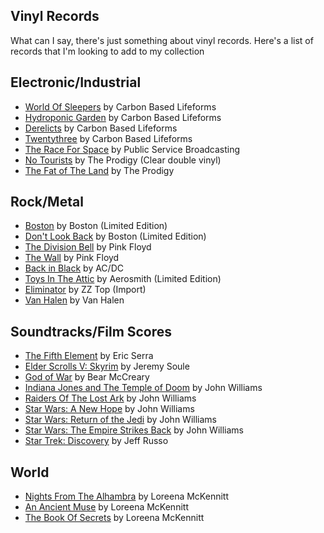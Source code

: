 ## Vinyl Records

What can I say, there's just something about vinyl records. Here's a list of records that I'm looking to add to my collection

## Electronic/Industrial

- [World Of Sleepers](https://amzn.to/2QCFQyq) by Carbon Based Lifeforms
- [Hydroponic Garden](https://amzn.to/2rlDUMx) by Carbon Based Lifeforms
- [Derelicts](https://amzn.to/2EgX6U6) by Carbon Based Lifeforms
- [Twentythree](https://amzn.to/2zK4yDx) by Carbon Based Lifeforms
- [The Race For Space](https://amzn.to/2SuxINK) by Public Service Broadcasting
- [No Tourists](https://theprodigy.tmstor.es/cart/product.php?id=38742&cur=USD) by The Prodigy (Clear double vinyl)
- [The Fat of The Land](https://theprodigy.tmstor.es/cart/product.php?id=24208&cur=USD) by The Prodigy

## Rock/Metal

- [Boston](https://amzn.to/2SzIdQ1) by Boston (Limited Edition)
- [Don't Look Back](https://amzn.to/2SqQOEk) by Boston (Limited Edition)
- [The Division Bell](https://amzn.to/2zJzVxU) by Pink Floyd
- [The Wall](https://amzn.to/2QBhjtC) by Pink Floyd
- [Back in Black](https://amzn.to/2UkY0Uw) by AC/DC
- [Toys In The Attic](https://amzn.to/2PnaC9Y) by Aerosmith (Limited Edition)
- [Eliminator](https://amzn.to/2UjTxBr) by ZZ Top (Import)
- [Van Halen](https://amzn.to/2L09YhP) by Van Halen

## Soundtracks/Film Scores

- [The Fifth Element](https://amzn.to/2QBQjdj) by Eric Serra
- [Elder Scrolls V: Skyrim](https://amzn.to/2SrMV22) by Jeremy Soule
- [God of War](https://amzn.to/2PoQBjg) by Bear McCreary
- [Indiana Jones and The Temple of Doom](https://amzn.to/2KWCgKa) by John Williams
- [Raiders Of The Lost Ark](https://amzn.to/2Qyda9V) by John Williams
- [Star Wars: A New Hope](https://amzn.to/2QfWaWv) by John Williams
- [Star Wars: Return of the Jedi](https://amzn.to/2Ppwwtj) by John Williams
- [Star Wars: The Empire Strikes Back](https://amzn.to/2EfMViF) by John Williams
- [Star Trek: Discovery](https://amzn.to/2L1ksh5) by Jeff Russo 

## World

- [Nights From The Alhambra](https://amzn.to/2QAUJRN) by Loreena McKennitt
- [An Ancient Muse](https://amzn.to/2PlGgob) by Loreena McKennitt
- [The Book Of Secrets](https://amzn.to/2UmPsMH) by Loreena McKennitt

